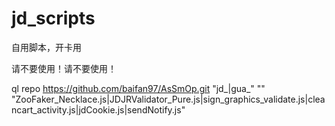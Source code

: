 # jd_scripts
自用脚本，开卡用

请不要使用！请不要使用！
​

ql repo https://github.com/baifan97/AsSmOp.git "jd_|gua_" "" "ZooFaker_Necklace.js|JDJRValidator_Pure.js|sign_graphics_validate.js|cleancart_activity.js|jdCookie.js|sendNotify.js"
​


